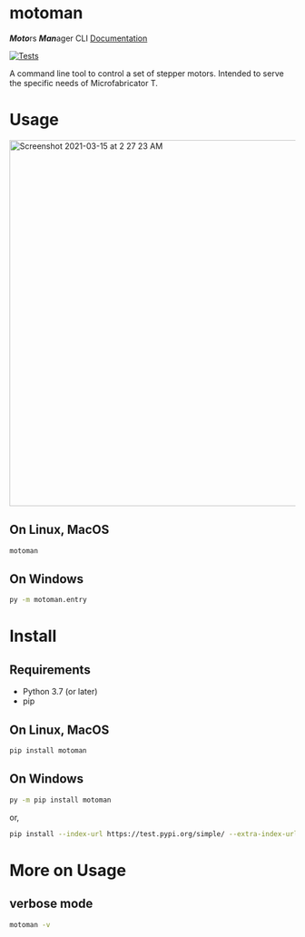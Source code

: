 # motoman
***Moto***rs ***Man***ager CLI
[Documentation](https://motorsmanager-cli.readthedocs.io/en/latest/#motoman)



[![Tests](https://github.com/TechnocultureResearch/MotorsManager-CLI/actions/workflows/python-package.yml/badge.svg?branch=dev)](https://github.com/TechnocultureResearch/MotorsManager-CLI/actions/workflows/python-package.yml)


A command line tool to control a set of stepper motors. Intended to serve the specific needs of Microfabricator T.

# Usage
<img width="645" alt="Screenshot 2021-03-15 at 2 27 23 AM" src="https://user-images.githubusercontent.com/33483920/111083938-1dd29400-8536-11eb-99e8-800182b5d991.png">

## On Linux, MacOS
```bash
motoman
```

## On Windows
```cmd
py -m motoman.entry
```

# Install

## Requirements
- Python 3.7 (or later)
- pip

## On Linux, MacOS
```bash
pip install motoman
```

## On Windows
```cmd
py -m pip install motoman
```

or, 

```bash
pip install --index-url https://test.pypi.org/simple/ --extra-index-url https://pypi.org/simple motoman
```

# More on Usage
## verbose mode
```bash
motoman -v
```

